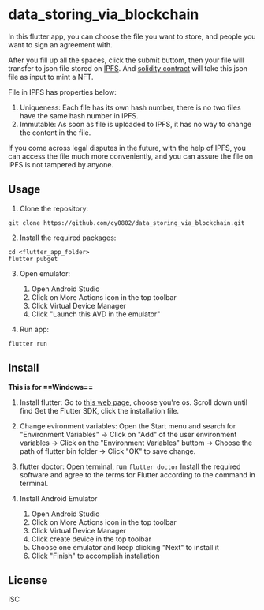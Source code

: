 # data_storing_via_blockchain
In this flutter app, you can choose the file you want to store, and people you want to sign an agreement with. 

After you fill up all the spaces, click the submit buttom, then your file will transfer to json file stored on [IPFS](https://ipfs.tech/). And [solidity contract](./blockChain/fileStore.sol) will take this json file as input to mint a NFT. 

File in IPFS has properties below:
1. Uniqueness: Each file has its own hash number, there is no two files have the same hash number in IPFS.
2. Immutable: As soon as file is uploaded to IPFS, it has no way to change the content in the file.


If you come across legal disputes in the future, with the help of IPFS, you can access the file much more conveniently, and you can assure the file on IPFS is not tampered by anyone.

## Usage

1. Clone the repository:
```
git clone https://github.com/cy0802/data_storing_via_blockchain.git
```

2. Install the required packages:
```
cd <flutter_app_folder>
flutter pubget
```

3. Open emulator:
    1. Open Android Studio 
    2. Click on More Actions icon in the top toolbar 
    3. Click Virtual Device Manager 
    4. Click "Launch this AVD in the emulator"

4. Run app:
```
flutter run
```

## Install
**This is for ==Windows==**

1. Install flutter: 
Go to [this web page](https://docs.flutter.dev/get-started/install), choose you're os. Scroll down until find Get the Flutter SDK, click the installation file.

2. Change evironment variables:
Open the Start menu and search for "Environment Variables" -> Click on "Add" of the user environment variables -> Click on the "Environment Variables" buttom -> Choose the path of flutter bin folder -> Click "OK" to save change.

3. flutter doctor: 
Open terminal, run `flutter doctor` Install the required software and agree to the terms for Flutter according to the command in terminal. 

4. Install Android Emulator
    1. Open Android Studio
    2. Click on More Actions icon in the top toolbar 
    3. Click Virtual Device Manager 
    4. Click create device in the top toolbar 
    5. Choose one emulator and keep clicking "Next" to install it 
    6. Click "Finish" to accomplish installation

## License

ISC